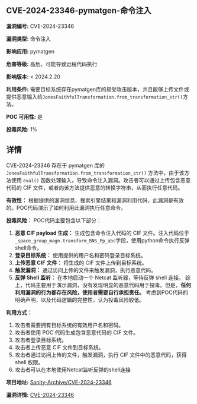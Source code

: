 ## CVE-2024-23346-pymatgen-命令注入

**漏洞编号:** CVE-2024-23346

**漏洞类型:** 命令注入

**影响应用:** pymatgen

**危害等级:** 高危，可能导致远程代码执行

**影响版本:** < 2024.2.20

**利用条件:** 需要目标系统存在pymatgen库的易受攻击版本，并且能够上传文件或提供恶意输入给`JonesFaithfulTransformation.from_transformation_str()`方法。

**POC 可用性:** 是

**投毒风险:** 1%

## 详情

CVE-2024-23346 存在于 pymatgen 库的 `JonesFaithfulTransformation.from_transformation_str()` 方法中，由于该方法使用 `eval()` 函数处理输入，导致命令注入漏洞。攻击者可以通过上传包含恶意代码的 CIF 文件，或者向该方法提供恶意的转换字符串，从而执行任意代码。

**有效性：**
根据提供的漏洞信息、搜索引擎结果和漏洞利用代码，此漏洞是有效的。POC代码演示了如何利用此漏洞执行任意命令。

**投毒风险：**
POC代码主要包含以下部分：
1.  **恶意 CIF payload 生成：**  生成包含命令注入代码的 CIF 文件。注入代码位于`_space_group_magn.transform_BNS_Pp_abc`字段，使用python命令执行反弹shell命令。
2.  **登录目标系统：**  使用提供的用户名和密码登录目标系统。
3.  **上传恶意 CIF 文件：**  将生成的 CIF 文件上传到目标系统。
4.  **触发漏洞：**  通过访问上传的文件来触发漏洞，执行恶意代码。
5.  **反弹 Shell 监听：** 在本地启动一个 Netcat 监听器，等待反弹 shell 连接。
综上，代码主要用于演示漏洞，没有发现明显的恶意代码用于投毒。但是，**任何利用漏洞的行为都存在风险，使用者需要自行承担责任。** 考虑到POC代码的明确声明，以及代码逻辑的完整性，认为投毒风险较低。

**利用方式：**
1.  攻击者需要拥有目标系统的有效用户名和密码。
2.  攻击者使用 POC 代码生成包含恶意代码的 CIF 文件。
3.  攻击者登录目标系统。
4.  攻击者上传恶意 CIF 文件到目标系统。
5.  攻击者通过访问上传的文件，触发漏洞，执行 CIF 文件中的恶意代码，获得 shell 权限。
6.  攻击者可以在本地使用Netcat监听反弹的shell连接

**项目地址:** [Sanity-Archive/CVE-2024-23346](https://github.com/Sanity-Archive/CVE-2024-23346)

**漏洞详情:** [CVE-2024-23346](https://nvd.nist.gov/vuln/detail/CVE-2024-23346)